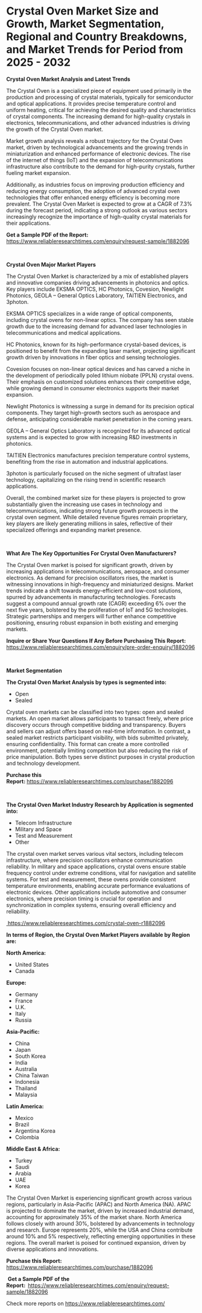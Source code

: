 <p><h1>Crystal Oven Market Size and Growth, Market Segmentation, Regional and Country Breakdowns, and Market Trends for Period from 2025 -  2032</h1></p><p><strong>Crystal Oven Market Analysis and Latest Trends</strong></p>
<p><p>The Crystal Oven is a specialized piece of equipment used primarily in the production and processing of crystal materials, typically for semiconductor and optical applications. It provides precise temperature control and uniform heating, critical for achieving the desired quality and characteristics of crystal components. The increasing demand for high-quality crystals in electronics, telecommunications, and other advanced industries is driving the growth of the Crystal Oven market.</p><p>Market growth analysis reveals a robust trajectory for the Crystal Oven market, driven by technological advancements and the growing trends in miniaturization and enhanced performance of electronic devices. The rise of the internet of things (IoT) and the expansion of telecommunications infrastructure also contribute to the demand for high-purity crystals, further fueling market expansion. </p><p>Additionally, as industries focus on improving production efficiency and reducing energy consumption, the adoption of advanced crystal oven technologies that offer enhanced energy efficiency is becoming more prevalent. The Crystal Oven Market is expected to grow at a CAGR of 7.3% during the forecast period, indicating a strong outlook as various sectors increasingly recognize the importance of high-quality crystal materials for their applications.</p></p>
<p><strong>Get a Sample PDF of the Report:&nbsp;</strong> <a href="https://www.reliableresearchtimes.com/enquiry/request-sample/1882096?utm_campaign=3386&utm_medium=2&utm_source=Github&utm_content=ia&utm_term=11042025&utm_id=crystal-oven">https://www.reliableresearchtimes.com/enquiry/request-sample/1882096</a></p>
<p>&nbsp;</p>
<p><strong>Crystal Oven Major Market Players</strong></p>
<p><p>The Crystal Oven Market is characterized by a mix of established players and innovative companies driving advancements in photonics and optics. Key players include EKSMA OPTICS, HC Photonics, Covesion, Newlight Photonics, GEOLA – General Optics Laboratory, TAITIEN Electronics, and 3photon.</p><p>EKSMA OPTICS specializes in a wide range of optical components, including crystal ovens for non-linear optics. The company has seen stable growth due to the increasing demand for advanced laser technologies in telecommunications and medical applications. </p><p>HC Photonics, known for its high-performance crystal-based devices, is positioned to benefit from the expanding laser market, projecting significant growth driven by innovations in fiber optics and sensing technologies. </p><p>Covesion focuses on non-linear optical devices and has carved a niche in the development of periodically poled lithium niobate (PPLN) crystal ovens. Their emphasis on customized solutions enhances their competitive edge, while growing demand in consumer electronics supports their market expansion.</p><p>Newlight Photonics is witnessing a surge in demand for its precision optical components. They target high-growth sectors such as aerospace and defense, anticipating considerable market penetration in the coming years.</p><p>GEOLA – General Optics Laboratory is recognized for its advanced optical systems and is expected to grow with increasing R&D investments in photonics.</p><p>TAITIEN Electronics manufactures precision temperature control systems, benefiting from the rise in automation and industrial applications.</p><p>3photon is particularly focused on the niche segment of ultrafast laser technology, capitalizing on the rising trend in scientific research applications.</p><p>Overall, the combined market size for these players is projected to grow substantially given the increasing use cases in technology and telecommunications, indicating strong future growth prospects in the crystal oven segment. While detailed revenue figures remain proprietary, key players are likely generating millions in sales, reflective of their specialized offerings and expanding market presence.</p></p>
<p>&nbsp;</p>
<p><strong>What Are The Key Opportunities For Crystal Oven Manufacturers?</strong></p>
<p><p>The Crystal Oven market is poised for significant growth, driven by increasing applications in telecommunications, aerospace, and consumer electronics. As demand for precision oscillators rises, the market is witnessing innovations in high-frequency and miniaturized designs. Market trends indicate a shift towards energy-efficient and low-cost solutions, spurred by advancements in manufacturing technologies. Forecasts suggest a compound annual growth rate (CAGR) exceeding 6% over the next five years, bolstered by the proliferation of IoT and 5G technologies. Strategic partnerships and mergers will further enhance competitive positioning, ensuring robust expansion in both existing and emerging markets.</p></p>
<p><strong>Inquire or Share Your Questions If Any Before Purchasing This Report:</strong> <a href="https://www.reliableresearchtimes.com/enquiry/pre-order-enquiry/1882096?utm_campaign=3386&utm_medium=2&utm_source=Github&utm_content=ia&utm_term=11042025&utm_id=crystal-oven">https://www.reliableresearchtimes.com/enquiry/pre-order-enquiry/1882096</a></p>
<p>&nbsp;</p>
<p><strong>Market Segmentation</strong></p>
<p><strong>The Crystal Oven Market Analysis by types is segmented into:</strong></p>
<p><ul><li>Open</li><li>Sealed</li></ul></p>
<p><p>Crystal oven markets can be classified into two types: open and sealed markets. An open market allows participants to transact freely, where price discovery occurs through competitive bidding and transparency. Buyers and sellers can adjust offers based on real-time information. In contrast, a sealed market restricts participant visibility, with bids submitted privately, ensuring confidentiality. This format can create a more controlled environment, potentially limiting competition but also reducing the risk of price manipulation. Both types serve distinct purposes in crystal production and technology development.</p></p>
<p><strong>Purchase this Report:&nbsp;</strong><a href="https://www.reliableresearchtimes.com/purchase/1882096?utm_campaign=3386&utm_medium=2&utm_source=Github&utm_content=ia&utm_term=11042025&utm_id=crystal-oven">https://www.reliableresearchtimes.com/purchase/1882096</a></p>
<p>&nbsp;</p>
<p><strong>The Crystal Oven Market Industry Research by Application is segmented into:</strong></p>
<p><ul><li>Telecom Infrastructure</li><li>Military and Space</li><li>Test and Measurement</li><li>Other</li></ul></p>
<p><p>The crystal oven market serves various vital sectors, including telecom infrastructure, where precision oscillators enhance communication reliability. In military and space applications, crystal ovens ensure stable frequency control under extreme conditions, vital for navigation and satellite systems. For test and measurement, these ovens provide consistent temperature environments, enabling accurate performance evaluations of electronic devices. Other applications include automotive and consumer electronics, where precision timing is crucial for operation and synchronization in complex systems, ensuring overall efficiency and reliability.</p></p>
<p><a href="https://www.reliableresearchtimes.com/crystal-oven-r1882096?utm_campaign=3386&utm_medium=2&utm_source=Github&utm_content=ia&utm_term=11042025&utm_id=crystal-oven">&nbsp;https://www.reliableresearchtimes.com/crystal-oven-r1882096</a></p>
<p><strong>In terms of Region, the Crystal Oven Market Players available by Region are:</strong></p>
<p>
    <p> <strong> North America: </strong>
        <ul>
            <li>United States</li>
            <li>Canada</li>
        </ul>
        </p> 
    <p> <strong> Europe: </strong>
        <ul>
            <li>Germany</li>
            <li>France</li>
            <li>U.K.</li>
            <li>Italy</li>
            <li>Russia</li>
        </ul>
        </p> 
    <p> <strong> Asia-Pacific: </strong>
        <ul>
            <li>China</li>
            <li>Japan</li>
            <li>South Korea</li>
            <li>India</li>
            <li>Australia</li>
            <li>China Taiwan</li>
            <li>Indonesia</li>
            <li>Thailand</li>
            <li>Malaysia</li>
        </ul>
        </p> 
    <p> <strong> Latin America: </strong>
        <ul>
            <li>Mexico</li>
            <li>Brazil</li>
            <li>Argentina Korea</li>
            <li>Colombia</li>
        </ul>
        </p> 
    <p> <strong> Middle East & Africa: </strong>
        <ul>
            <li>Turkey</li>
            <li>Saudi</li>
            <li>Arabia</li>
            <li>UAE</li>
            <li>Korea</li>
        </ul>
    </p>
    </p>
<p><p>The Crystal Oven Market is experiencing significant growth across various regions, particularly in Asia-Pacific (APAC) and North America (NA). APAC is projected to dominate the market, driven by increased industrial demand, accounting for approximately 35% of the market share. North America follows closely with around 30%, bolstered by advancements in technology and research. Europe represents 20%, while the USA and China contribute around 10% and 5% respectively, reflecting emerging opportunities in these regions. The overall market is poised for continued expansion, driven by diverse applications and innovations.</p></p>
<p><strong>Purchase this Report: </strong><a href="https://www.reliableresearchtimes.com/purchase/1882096?utm_campaign=3386&utm_medium=2&utm_source=Github&utm_content=ia&utm_term=11042025&utm_id=crystal-oven">https://www.reliableresearchtimes.com/purchase/1882096</a></p>
<p>&nbsp;<strong>Get a Sample PDF of the Report:&nbsp;&nbsp;</strong><a href="https://www.reliableresearchtimes.com/enquiry/request-sample/1882096?utm_campaign=3386&utm_medium=2&utm_source=Github&utm_content=ia&utm_term=11042025&utm_id=crystal-oven">https://www.reliableresearchtimes.com/enquiry/request-sample/1882096</a></p>
<p><strong></strong></p>
<p>Check more reports on <a href="https://www.reliableresearchtimes.com/?utm_campaign=3386&utm_medium=2&utm_source=Github&utm_content=ia&utm_term=11042025&utm_id=crystal-oven">https://www.reliableresearchtimes.com/</a></p>